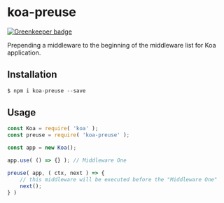 # koa-preuse

[![Greenkeeper badge](https://badges.greenkeeper.io/LvChengbin/koa-preuse.svg)](https://greenkeeper.io/)

Prepending a middleware to the beginning of the middleware list for Koa application.

## Installation

```js
$ npm i koa-preuse --save
```

## Usage

```js
const Koa = require( 'koa' );
const preuse = require( 'koa-preuse' );

const app = new Koa();

app.use( () => {} ); // Middleware One

preuse( app, ( ctx, next ) => {
    // this middleware will be executed before the "Middleware One"
    next();
} )
```
